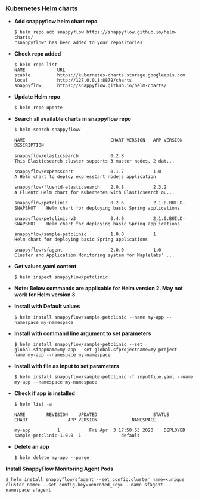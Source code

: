 ### Kubernetes Helm charts ###

  - **Add snappyflow helm chart repo**
	
	```
	$ helm repo add snappyflow https://snappyflow.github.io/helm-charts/
	"snappyflow" has been added to your repositories
	```
	
  - **Check repo added**
	```
	$ helm repo list
	NAME      		URL                                                            
	stable    		https://kubernetes-charts.storage.googleapis.com               
	local     		http://127.0.0.1:8879/charts                                                                                     
	snappyflow		https://snappyflow.github.io/helm-charts/
	```
  - **Update Helm repo**	
	```
	$ helm repo update
	```
	
  - **Search all available charts in snappyflow repo**
	```
	$ helm search snappyflow/
	
	NAME                            	CHART VERSION	APP VERSION         	DESCRIPTION                                                 

	snappyflow/elasticsearch        	0.2.8        	                    	This Elasticsearch cluster supports 3 master nodes, 2 dat...

	snappyflow/expresscart          	0.1.7        	1.0                 	A Helm chart to deploy expressCart nodejs application       

	snappyflow/fluentd-elasticsearch	2.0.8        	2.3.2               	A Fluentd Helm chart for Kubernetes with Elasticsearch ou...

	snappyflow/petclinic            	0.2.6        	2.1.0.BUILD-SNAPSHOT	Helm chart for deploying basic Spring applications          

	snappyflow/petclinic-v3         	0.4.0        	2.1.0.BUILD-SNAPSHOT	Helm chart for deploying basic Spring applications          

	snappyflow/sample-petclinic     	1.0.0        	1                   	Helm chart for deploying basic Spring applications          

	snappyflow/sfagent              	2.0.0        	1.0                 	Cluster and Application Monitoring system for Maplelabs' ...

	```
	
  - **Get values.yaml content**	
	```
	$ helm inspect snappyflow/petclinic
	```
	
  - **Note: Below commands are applicable for Helm version 2. May not work for Helm version 3**

  - **Install with Default values**	
	```
	$ helm install snappyflow/sample-petclinic --name my-app --namespace my-namespace
	```
	
  - **Install with command line argument to set parameters**	
	```
	$ helm install snappyflow/sample-petclinic --set global.sfappname=my-app --set global.sfprojectname=my-project --name my-app --namespace my-namespace
	```
	
  - **Install with file as input to set parameters**	
	```
	$ helm install snappyflow/sample-petclinic -f inputfile.yaml --name my-app --namespace my-namespace
	```
	
  - **Check if app is installed**
	```
	$ helm list -a
	
	NAME     	REVISION	UPDATED                 	STATUS  	CHART              	APP VERSION         	NAMESPACE 

	my-app	    	1       	Fri Apr  3 17:50:53 2020	DEPLOYED	sample-petclinic-1.0.0	1          		default  
	
	```
	
  - **Delete an app**
	```
	$ helm delete my-app --purge
	```

 **Install SnappyFlow Monitoring Agent Pods**
 
 	
	$ helm install snappyflow/sfagent --set config.cluster_name=<unique cluster name> --set config.key=<encoded_key> --name sfagent --namespace sfagent


